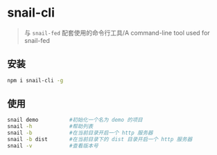 # snail-cli
> 与 `snail-fed` 配套使用的命令行工具/A command-line tool used for snail-fed

## 安装		

```bash
npm i snail-cli -g
```

## 使用

```bash
snail demo 			#初始化一个名为 demo 的项目
snail -h 			#帮助列表
snail -b 			#在当前目录开启一个 http 服务器
snail -b dist 		#在当前目录下的 dist 目录开启一个 http 服务器
snail -v			#查看版本号
```

